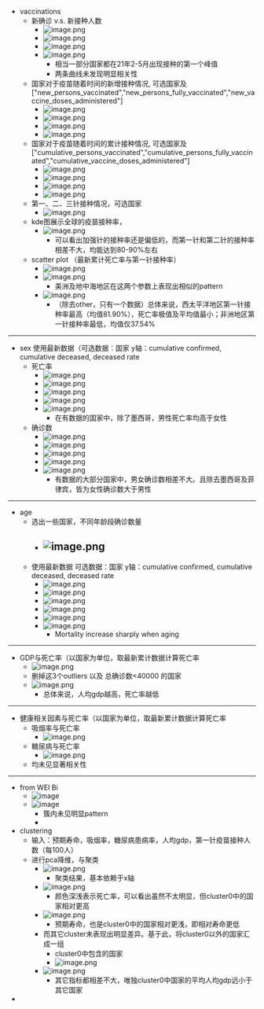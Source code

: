 - vaccinations
	- 新确诊 v.s. 新接种人数
		- ![image.png](assets/image_1672252450723_0.png)
		- ![image.png](assets/image_1672252457075_0.png)
		- ![image.png](assets/image_1672252461433_0.png)
		- ![image.png](assets/image_1672252466087_0.png)
			- 相当一部分国家都在21年2-5月出现接种的第一个峰值
			- 两条曲线未发现明显相关性
	- 国家对于疫苗随着时间的新增接种情况, 可选国家及["new_persons_vaccinated","new_persons_fully_vaccinated","new_vaccine_doses_administered"]
		- ![image.png](assets/image_1672250741468_0.png)
		- ![image.png](assets/image_1672250758372_0.png)
		- ![image.png](assets/image_1672250770503_0.png)
		- ![image.png](assets/image_1672250784093_0.png)
	- 国家对于疫苗随着时间的累计接种情况, 可选国家及["cumulative_persons_vaccinated","cumulative_persons_fully_vaccinated","cumulative_vaccine_doses_administered"]
		- ![image.png](assets/image_1672250872320_0.png)
		- ![image.png](assets/image_1672250884539_0.png)
		- ![image.png](assets/image_1672250894967_0.png)
		- ![image.png](assets/image_1672250915188_0.png)
	- 第一、二、三针接种情况，可选国家
		- ![image.png](assets/image_1672250987616_0.png)
	- kde图展示全球的疫苗接种率，
		- ![image.png](assets/image_1672251104439_0.png)
			- 可以看出加强针的接种率还是偏低的，而第一针和第二针的接种率相差不大，均能达到80-90%左右
	- scatter plot （最新累计死亡率与第一针接种率）
		- ![image.png](assets/image_1672251694086_0.png)
		- ![image.png](assets/image_1672251942280_0.png)
			- 美洲及地中海地区在这两个参数上表现出相似的pattern
		- ![image.png](assets/image_1672251968416_0.png)
			- （除去other，只有一个数据）总体来说，西太平洋地区第一针接种率最高（均值81.90%），死亡率极值及平均值最小；非洲地区第一针接种率最低，均值仅37.54%
---
- sex 使用最新数据（可选数据：国家 y轴：cumulative confirmed, cumulative deceased, deceased rate
	- 死亡率
		- ![image.png](assets/Argentina_sex_rate.png)
		- ![image.png](assets/Colombia_sex_rate.png)
		- ![image.png](assets/Spain_sex_rate.png)
		- ![image.png](assets/Peru_sex_rate.png)
		- ![image.png](assets/Mexico_sex_rate.png)
			- 在有数据的国家中，除了墨西哥，男性死亡率均高于女性
	- 确诊数
		- ![image.png](assets/CO_sex_confirmed.png)
		- ![image.png](assets/ES_sex_confirmed.png)
		- ![image.png](assets/MX_sex_confirmed.png)
		- ![image.png](assets/PH_sex_confirmed.png)
		- ![image.png](assets/US_sex_confirmed.png)
			- 有数据的大部分国家中，男女确诊数相差不大。且除去墨西哥及菲律宾，皆为女性确诊数大于男性

----
- age
	- 选出一些国家，不同年龄段确诊数量
		- ![image.png](assets/age_original.png)
			-
	- 使用最新数据 可选数据：国家 y轴：cumulative confirmed, cumulative deceased, deceased rate
		- ![image.png](assets/AR_age_confirmed.png)
		- ![image.png](assets/AR_age_deceased.png)
		- ![image.png](assets/HK_age_confirmed.png)
		- ![image.png](assets/HK_age_deceased.png)
		- ![image.png](assets/image_1672254177266_0.png)
		- ![image.png](assets/image_1672254182047_0.png)
			- Mortality increase sharply when aging
---
- GDP与死亡率（以国家为单位，取最新累计数据计算死亡率
	- ![image.png](assets/image_1672253120096_0.png)
	- 删掉这3个outliers 以及 总确诊数<40000 的国家
	- ![image.png](assets/image_1672253535020_0.png)
		- 总体来说，人均gdp越高，死亡率越低
---
- 健康相关因素与死亡率（以国家为单位，取最新累计数据计算死亡率
	- 吸烟率与死亡率
		- ![image.png](assets/image_1672254840660_0.png)
	- 糖尿病与死亡率
		- ![image.png](assets/image_1672254894495_0.png)
	- 均未见显著相关性
---
- from WEI Bi
	- ![image](assets/health-medical.png)
	- ![image](assets/health-all.png)
		- 簇内未见明显pattern
		-
- clustering
	- 输入：预期寿命，吸烟率，糖尿病患病率，人均gdp，第一针疫苗接种人数（每100人）
	- 进行pca降维，与聚类
		- ![image.png](assets/image_1672254416966_0.png)
			- 聚类结果，基本依赖于x轴
		- ![image.png](assets/image_1672254445624_0.png)
			- 颜色深浅表示死亡率，可以看出虽然不太明显，但cluster0中的国家相对更高
		- ![image.png](assets/image_1672254505380_0.png)
			- 预期寿命，也是cluster0中的国家相对更浅，即相对寿命更低
		- 而其它cluster未表现出明显差异。基于此，将cluster0以外的国家汇成一组
			- cluster0中包含的国家
			- ![image.png](assets/image_1672254614112_0.png)
		- ![image.png](assets/image_1672254631787_0.png)
			- 其它指标都相差不大，唯独cluster0中国家的平均人均gdp远小于其它国家
-